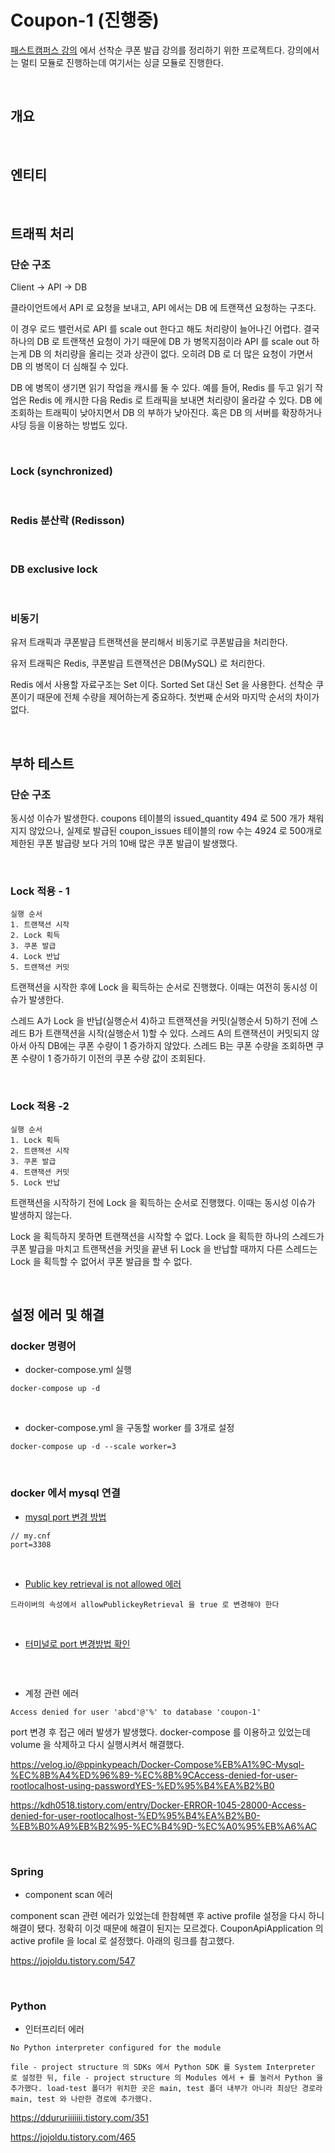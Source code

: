 # Coupon-1 (진행중)

[패스트캠퍼스 강의](https://fastcampus.co.kr/dev_online_traffic_data) 에서 선착순 쿠폰 발급 강의를 정리하기 위한 프로젝트다. 강의에서는 멀티 모듈로 진행하는데 여기서는 싱글 모듈로 진행한다.

<br>

## 개요


<br>

## 엔티티



<br>

## 트래픽 처리

### 단순 구조

Client -> API -> DB

클라이언트에서 API 로 요청을 보내고, API 에서는 DB 에 트랜잭션 요청하는 구조다. 

이 경우 로드 밸런서로 API 를 scale out 한다고 해도 처리량이 늘어나긴 어렵다. 결국 하나의 DB 로 트랜잭션 요청이 가기 때문에 DB 가 병목지점이라 API 를 scale out 하는게 DB 의 처리량을 올리는 것과 상관이 없다. 오히려 DB 로 더 많은 요청이 가면서 DB 의 병목이 더 심해질 수 있다.

DB 에 병목이 생기면 읽기 작업을 캐시를 둘 수 있다. 예를 들어, Redis 를 두고 읽기 작업은 Redis 에 캐시한 다음 Redis 로 트래픽을 보내면 처리량이 올라갈 수 있다. DB 에 조회하는 트래픽이 낮아지면서 DB 의 부하가 낮아진다. 혹은 DB 의 서버를 확장하거나 샤딩 등을 이용하는 방법도 있다.

<br>

### Lock (synchronized) 



<br>

### Redis 분산락 (Redisson)



<br>

### DB exclusive lock



<br>

### 비동기

유저 트래픽과 쿠폰발급 트랜잭션을 분리해서 비동기로 쿠폰발급을 처리한다.

유저 트래픽은 Redis, 쿠폰발급 트랜잭션은 DB(MySQL) 로 처리한다.

Redis 에서 사용할 자료구조는 Set 이다. Sorted Set 대신 Set 을 사용한다. 선착순 쿠폰이기 때문에 전체 수량을 제어하는게 중요하다. 첫번째 순서와 마지막 순서의 차이가 없다.

<br>

## 부하 테스트

### 단순 구조

동시성 이슈가 발생한다. coupons 테이블의 issued_quantity 494 로 500 개가 채워지지 않았으나, 실제로 발급된 coupon_issues 테이블의 row 수는 4924 로 500개로 제한된 쿠폰 발급량 보다 거의 10배 많은 쿠폰 발급이 발생했다. 

<br>

### Lock 적용 - 1

```
실행 순서
1. 트랜잭션 시작
2. Lock 획득
3. 쿠폰 발급
4. Lock 반납
5. 트랜잭션 커밋
```

트랜잭션을 시작한 후에 Lock 을 획득하는 순서로 진행했다. 이때는 여전히 동시성 이슈가 발생한다. 

스레드 A가 Lock 을 반납(실행순서 4)하고 트랜잭션을 커밋(실행순서 5)하기 전에 스레드 B가 트랜잭션을 시작(실행순서 1)할 수 있다. 스레드 A의 트랜잭션이 커밋되지 않아서 아직 DB에는 쿠폰 수량이 1 증가하지 않았다. 스레드 B는 쿠폰 수량을 조회하면 쿠폰 수량이 1 증가하기 이전의 쿠폰 수량 값이 조회된다.

<br>

### Lock 적용 -2

```
실행 순서
1. Lock 획득
2. 트랜잭션 시작
3. 쿠폰 발급
4. 트랜잭션 커밋
5. Lock 반납
```

트랜잭션을 시작하기 전에 Lock 을 획득하는 순서로 진행했다. 이때는 동시성 이슈가 발생하지 않는다.

Lock 을 획득하지 못하면 트랜잭션을 시작할 수 없다. Lock 을 획득한 하나의 스레드가 쿠폰 발급을 마치고 트랜잭션을 커밋을 끝낸 뒤 Lock 을 반납할 때까지 다른 스레드는 Lock 을 획득할 수 없어서 쿠폰 발급을 할 수 없다.

<br>

## 설정 에러 및 해결

### docker 명령어

- docker-compose.yml 실행

```
docker-compose up -d
```

<br>

- docker-compose.yml 을 구동할 worker 를 3개로 설정

```
docker-compose up -d --scale worker=3
```

<br>

### docker 에서 mysql 연결

- [mysql port 변경 방법](https://infinitecode.tistory.com/49)

```
// my.cnf
port=3308
```

<br>

- [Public key retrieval is not allowed 에러](https://deeplify.dev/database/troubleshoot/public-key-retrieval-is-not-allowed)

```
드라이버의 속성에서 allowPublickeyRetrieval 을 true 로 변경해야 한다
```

<br>

- [터미널로 port 변경방법 확인](https://seongeun-it.tistory.com/317)

```

```

<br>

- 계정 관련 에러

```
Access denied for user 'abcd'@'%' to database 'coupon-1'
```

port 변경 후 접근 에러 발생가 발생했다. docker-compose 를 이용하고 있었는데 volume 을 삭제하고 다시 실행시켜서 해결했다.

https://velog.io/@ppinkypeach/Docker-Compose%EB%A1%9C-Mysql-%EC%8B%A4%ED%96%89-%EC%8B%9CAccess-denied-for-user-rootlocalhost-using-passwordYES-%ED%95%B4%EA%B2%B0

https://kdh0518.tistory.com/entry/Docker-ERROR-1045-28000-Access-denied-for-user-rootlocalhost-%ED%95%B4%EA%B2%B0-%EB%B0%A9%EB%B2%95-%EC%B4%9D-%EC%A0%95%EB%A6%AC

<br>

### Spring

- component scan 에러

component scan 관련 에러가 있었는데 한참헤맨 후 active profile 설정을 다시 하니 해결이 됐다. 정확히 이것 때문에 해결이 된지는 모르겠다. CouponApiApplication 의 active profile 을 local 로 설정했다. 아래의 링크를 참고했다.

https://jojoldu.tistory.com/547

<br>

### Python

- 인터프리터 에러

```
No Python interpreter configured for the module
```

```
file - project structure 의 SDKs 에서 Python SDK 를 System Interpreter 로 설정한 뒤, file - project structure 의 Modules 에서 + 를 눌러서 Python 을 추가했다. load-test 폴더가 위치한 곳은 main, test 폴더 내부가 아니라 최상단 경로라 main, test 와 나란한 경로에 추가했다.
```

https://ddururiiiiiii.tistory.com/351

https://jojoldu.tistory.com/465



